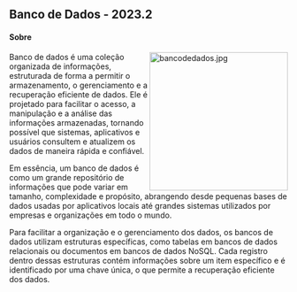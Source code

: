 <h2> Banco de Dados - 2023.2 </h2>

<h4> Sobre </h4>

<img alt="bancodedados.jpg"  align="right"  height="250cm" src="https://github.com/thalitaasuzy/bd-info-p4/assets/112733274/484217bf-713a-4738-9d0d-7efa598a41e7"  />

Banco de dados é uma coleção organizada de informações, estruturada de forma a permitir o armazenamento, o gerenciamento e a recuperação eficiente de dados. Ele é projetado para facilitar o acesso, a manipulação e a análise das informações armazenadas, tornando possível que sistemas, aplicativos e usuários consultem e atualizem os dados de maneira rápida e confiável.

Em essência, um banco de dados é como um grande repositório de informações que pode variar em tamanho, complexidade e propósito, abrangendo desde pequenas bases de dados usadas por aplicativos locais até grandes sistemas utilizados por empresas e organizações em todo o mundo.

Para facilitar a organização e o gerenciamento dos dados, os bancos de dados utilizam estruturas específicas, como tabelas em bancos de dados relacionais ou documentos em bancos de dados NoSQL. Cada registro dentro dessas estruturas contém informações sobre um item específico e é identificado por uma chave única, o que permite a recuperação eficiente dos dados.


<!-- -->
